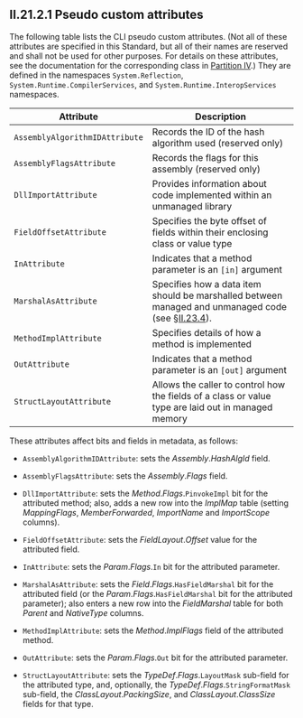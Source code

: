 ## II.21.2.1 Pseudo custom attributes

The following table lists the CLI pseudo custom attributes. (Not all of these attributes are specified in this Standard, but all of their names are reserved and shall not be used for other purposes.  For details on these attributes, see the documentation for the corresponding class in [Partition IV](#todo-missing-hyperlink).) They are defined in the namespaces `System.Reflection`, `System.Runtime.CompilerServices`, and `System.Runtime.InteropServices` namespaces.

 | Attribute | Description
 | ---- | ----
 | `AssemblyAlgorithmIDAttribute` | Records the ID of the hash algorithm used (reserved only)
 | `AssemblyFlagsAttribute` | Records the flags for this assembly (reserved only)
 | `DllImportAttribute` | Provides information about code implemented within an unmanaged library
 | `FieldOffsetAttribute` | Specifies the byte offset of fields within their enclosing class or value type
 | `InAttribute` | Indicates that a method parameter is an `[in]` argument
 | `MarshalAsAttribute` | Specifies how a data item should be marshalled between managed and unmanaged code (see §[II.23.4](ii.23.4-marshalling-descriptors.md)).
 | `MethodImplAttribute` | Specifies details of how a method is implemented
 | `OutAttribute` | Indicates that a method parameter is an `[out]` argument
 | `StructLayoutAttribute` | Allows the caller to control how the fields of a class or value type are laid out in managed memory

These attributes affect bits and fields in metadata, as follows:

 * `AssemblyAlgorithmIDAttribute`: sets the _Assembly_._HashAlgId_ field.

 * `AssemblyFlagsAttribute`: sets the _Assembly_._Flags_ field.

 * `DllImportAttribute`: sets the _Method_._Flags_.`PinvokeImpl` bit for the attributed method; also, adds a new row into the _ImplMap_ table (setting _MappingFlags_, _MemberForwarded_, _ImportName_ and _ImportScope_ columns).

 * `FieldOffsetAttribute`: sets the _FieldLayout_._Offset_ value for the attributed field.

 * `InAttribute`: sets the _Param_._Flags_.`In` bit for the attributed parameter.

 * `MarshalAsAttribute`: sets the _Field_._Flags_.`HasFieldMarshal` bit for the attributed field (or the _Param_._Flags_.`HasFieldMarshal` bit for the attributed parameter); also enters a new row into the _FieldMarshal_ table for both _Parent_ and _NativeType_ columns.

 * `MethodImplAttribute`: sets the _Method_._ImplFlags_ field of the attributed method.

 * `OutAttribute`: sets the _Param_._Flags_.`Out` bit for the attributed parameter.

 * `StructLayoutAttribute`: sets the _TypeDef_._Flags_.`LayoutMask` sub-field for the attributed type, and, optionally, the _TypeDef_._Flags_.`StringFormatMask` sub-field, the _ClassLayout_._PackingSize_, and _ClassLayout_._ClassSize_ fields for that type.
